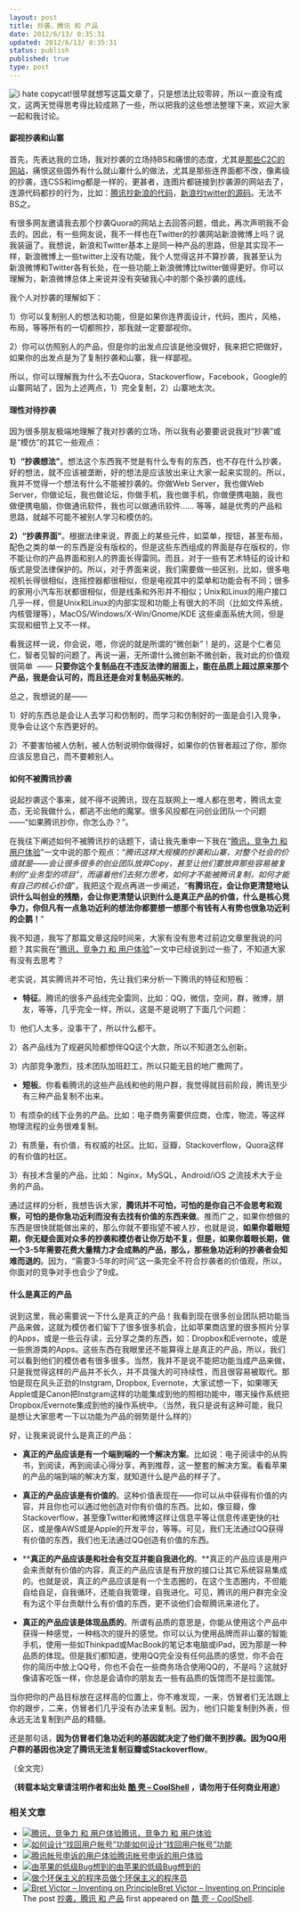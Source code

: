 ```yaml
---
layout: post
title: 抄袭，腾讯 和 产品
date: 2012/6/13/ 0:35:31
updated: 2012/6/13/ 0:35:31
status: publish
published: true
type: post
---
```


![](https://coolshell.cn/wp-content/uploads/2012/06/i-hate-copycat-296x300.png "i hate copycat!")很早就想写这篇文章了，只是想法比较零碎，所以一直没有成文，这两天觉得思考得比较成熟了一些，所以把我的这些想法整理下来，欢迎大家一起和我讨论。


#### 鄙视抄袭和山寨


首先，先表达我的立场，我对抄袭的立场持BS和痛恨的态度，尤其是[那些C2C的网站](https://coolshell.cn/articles/3820.html "中国的C2C模式")，痛恨这些国外有什么就山寨什么的做法，尤其是那些连界面都不改，像素级的抄袭，连CSS和img都是一样的，更甚者，连图片都链接到抄袭源的网站去了，连源代码都抄的行为，比如：[腾讯抄新浪的代码](http://weibo.com/1661751144/yjLfJqMZ6)，[新浪抄twitter的源码](http://yuanxing.iteye.com/blog/638129)。无法不BS之。


有很多网友邀请我去那个抄袭Quora的网站上去回答问题，借此，再次声明我不会去的。因此，有一些网友说，我不一样也在Twitter的抄袭网站新浪微博上吗？说我装逼了。我想说，新浪和Twitter基本上是同一种产品的思路，但是其实现不一样，新浪微博上一些twitter上没有功能，我个人觉得这并不算抄袭，我甚至认为新浪微博和Twitter各有长处，在一些功能上新浪微博比twitter做得更好。你可以理解为，新浪微博总体上来说并没有突破我心中的那个条抄袭的底线。


我个人对抄袭的理解如下：


1）你可以复制别人的想法和功能，但是如果你连界面设计，代码，图片，风格，布局，等等所有的一切都照抄，那我就一定要鄙视你。


2）你可以仿照别人的产品，但是你的出发点应该是他没做好，我来把它把做好，如果你的出发点是为了复制抄袭和山寨，我一样鄙视。


所以，你可以理解我为什么不去Quora，Stackoverflow，Facebook，Google的山寨网站了，因为上述两点，1）完全复制，2）山寨地太次。


#### 理性对待抄袭


因为很多朋友极端地理解了我对抄袭的立场，所以我有必要要说说我对“抄袭”或是“模仿”的其它一些观点：



**1）“抄袭想法”**。想法这个东西我不觉是有什么专有的东西，也不存在什么抄袭，好的想法，就不应该被垄断，好的想法是应该放出来让大家一起来实现的。所以，我并不觉得一个想法有什么不能被抄袭的。你做Web Server，我也做Web Server，你做论坛，我也做论坛，你做手机，我也做手机，你做便携电脑，我也做便携电脑，你做通讯软件，我也可以做通讯软件…… 等等，越是优秀的产品和思路，就越不可能不被别人学习和模仿的。


**2）“抄袭界面”**。根据法律来说，界面上的某些元件，如菜单，按钮，甚至布局，配色之类的单一的东西是没有版权的，但是这些东西组成的界面是存在版权的，你不能让你的产品界面和别人的界面长得雷同。而且，对于一些有艺术特征的设计和版式是受法律保护的。所以，对于界面来说，我们需要做一些区别，比如，很多电视机长得很相似，连摇控器都很相似，但是电视其中的菜单和功能会有不同；很多的家用小汽车形状都很相似，但是线条和外形并不相似；Unix和Linux的用户接口几乎一样，但是Unix和Linux的内部实现和功能上有很大的不同（比如文件系统，内核管理等），MacOS/Windows/X-Win/Gnome/KDE 这些桌面系统大同，但是实现和细节上又不一样。


看我这样一说，你会说，嗯，你说的就是所谓的“微创新”！是的，这是个仁者见仁，智者见智的问题了。再说一遍，无所谓什么微创新不微创新，我对此的价值观很简单  —— **只要你这个复制品在不违反法律的层面上，能在品质上超过原来那个产品，我是会认可的，而且还是会对复制品买帐的**。


总之，我想说的是——


1）好的东西总是会让人去学习和仿制的，而学习和仿制好的一面是会引入竞争，竞争会让这个东西更好的。


2）不要害怕被人仿制，被人仿制说明你做得好，如果你的仿冒者超过了你，那你应该反思自己，而不要赖别人。


#### 如何不被腾讯抄袭


说起抄袭这个事来，就不得不说腾讯，现在互联网上一堆人都在思考，腾讯太变态，无论我做什么，都逃不出他的魔掌。很多风投都在问创业团队一个问题——“如果腾讯抄你，你怎么办？”。


在我往下阐述如何不被腾讯抄的话题下，请让我先重申一下我在“[腾讯，竞争力 和 用户体验](https://coolshell.cn/articles/5901.html "腾讯，竞争力 和 用户体验")”一文中说的那个观点：“*腾讯这样大规模的抄袭和山寨，对整个社会的价值就是——会让很多很多的创业团队放弃Copy，甚至让他们要放弃那些容易被复制的“业务型的项目”，而逼着他们去努力思考，如何才不能被腾讯复制，如何才能有自己的核心价值*”，我把这个观点再进一步阐述，“**有腾讯在，会让你更清楚地认识什么叫创业的残酷，会让你更清楚认识到什么是真正产品的价值，什么是核心竞争力，你但凡有一点急功近利的想法你都要想一想那个有钱有人有势也很急功近利的企鹅！**”


我不知道，我写了那篇文章这段时间来，大家有没有思考过前边文章里我说的问题？其实我在“[腾讯，竞争力 和 用户体验](https://coolshell.cn/articles/5901.html "腾讯，竞争力 和 用户体验")”一文中已经说到过一些了，不知道大家有没有去思考？


老实说，其实腾讯并不可怕，先让我们来分析一下腾讯的特征和短板：


* **特征**。腾讯的很多产品线完全雷同，比如：QQ，微信，空间，群，微博，朋友，等等，几乎完全一样，所以，这是不是说明了下面几个问题：


1）他们人太多，没事干了，所以什么都干。  

2）各产品线为了规避风险都想伴QQ这个大款，所以不知道怎么创新。  

3）内部竞争激烈，技术团队加班赶工，所以只能无目的地广撒网了。


* **短板**。你看看腾讯的这些产品线和他的用户群，我觉得就目前阶段，腾讯至少有三种产品复制不出来。


1）有烦杂的线下业务的产品。比如：电子商务需要供应商，仓库，物流，等这样物理流程的业务很难复制。  

2）有质量，有价值，有权威的社区。比如，豆瓣，Stackoverflow，Quora这样的有价值的社区。  

3）有技术含量的产品，比如： Nginx，MySQL，Android/iOS 之流技术大于业务的产品。


通过这样的分析，我想告诉大家，**腾讯并不可怕，可怕的是你自己不会思考和观察，可怕的是你急功近利而没有去找有价值的东西来做**。推而广之，如果你想做的东西是很快就能做出来的，那么你就不要指望不被人抄，也就是说，**如果你着眼短期，你无疑会面对众多的抄袭和模仿者让你万劫不复，但是，如果你着眼长期，做一个3-5年需要花费大量精力才会成熟的产品，那么，那些急功近利的抄袭者会知难而退的**。因为，“需要3-5年的时间”这一条完全不符合抄袭者的价值观，所以，你面对的竞争对手也会少了9成。


#### 什么是真正的产品


说到这里，我必需要说一下什么是真正的产品！我看到现在很多创业团队把功能当产品来做，这就为模仿者们留下了很多很多机会，比如苹果商店里的很多照片分享的Apps，或是一些云存读，云分享之类的东西，如：Dropbox和Evernote，或是一些旅游类的Apps。这些东西在我眼里还不能算得上是真正的产品，所以，我们可以看到他们的模仿者有很多很多。当然，我并不是说不能把功能当成产品来做，只是我觉得这样的产品并不长久，并不具强大的可持续性，而且很容易被取代。那怕是现在风头正劲的Instgram, Dropbox, Evernote，大家试想一下，如果哪天Apple或是Canon把Instgram这样的功能集成到他的照相功能中，哪天操作系统把Dropbox/Evernote集成到他的操作系统中。（当然，我只是说有这种可能，我只是想让大家思考一下以功能为产品的弱势是什么样的）


好，让我来说说什么是真正的产品：


* **真正的产品应该是有一个端到端的一个解决方案**。比如说：电子阅读中的从购书，到阅读，再到阅读心得分享，再到推荐，这一整套的解决方案。看看苹果的产品的端到端的解决方案，就知道什么是产品的样子了。


* **真正的产品应该是有价值的**。这种价值表现在——你可以从中获得有价值的内容，并且你也可以通过他创造对你有价值的东西。比如，像豆瓣，像Stackoverflow，甚至像Twitter和微博这样让信息平等让信息传递更快的社区，或是像AWS或是Apple的开发平台，等等。可见，我们无法通过QQ获得有价值的东西，我们也无法通过QQ创造有价值的东西。


* ****真正的产品应该是和社会有交互并能自我进化的**。**真正的产品应该是用户会来贡献有价值的内容，真正的产品应该是有开放的接口让其它系统容易集成的。也就是说，真正的产品应该是有一个生态圈的，在这个生态圈内，不但能自给自足，自我循环，还能自我管理，自我进化。可见，腾讯的用户群完全没有为这个平台贡献什么有价值的东西，更不谈他们会帮腾讯来进化了。


* **真正的产品应该是体现品质的**。所谓有品质的意思是，你能从使用这个产品中获得一种感觉，一种档次的提升的感觉。你可以认为使用品牌而非山寨的智能手机，使用一些如Thinkpad或MacBook的笔记本电脑或iPad，因为那是一种品质的体现。但是我们都知道，使用QQ完全没有任何品质的感觉，你不会在你的简历中放上QQ号，你也不会在一些商务场合使用QQ的，不是吗？这就好像请客吃饭一样，你总是会请你的朋友去一些有品质的饭馆而不是拉面馆。


当你把你的产品目标放在这样高的位置上，你不难发现，一来，仿冒者们无法跟上你的跟步，二来，仿冒者们几乎没有办法来复制。因为，他们只能复制到外表，但永远无法复制到产品的精髓。


还是那句话，**因为仿冒者们急功近利的基因就决定了他们做不到抄袭。因为QQ用户群的基因也决定了腾讯无法复制豆瓣或Stackoverflow**。


（全文完）



**（转载本站文章请注明作者和出处 [酷 壳 – CoolShell](https://coolshell.cn/) ，请勿用于任何商业用途）**



### 相关文章

* [![腾讯，竞争力 和 用户体验](https://coolshell.cn/wp-content/plugins/wordpress-23-related-posts-plugin/static/thumbs/30.jpg)](https://coolshell.cn/articles/5901.html)[腾讯，竞争力 和 用户体验](https://coolshell.cn/articles/5901.html)
* [![如何设计“找回用户帐号”功能](https://coolshell.cn/wp-content/plugins/wordpress-23-related-posts-plugin/static/thumbs/12.jpg)](https://coolshell.cn/articles/5987.html)[如何设计“找回用户帐号”功能](https://coolshell.cn/articles/5987.html)
* [![腾讯帐号申诉的用户体验](https://coolshell.cn/wp-content/plugins/wordpress-23-related-posts-plugin/static/thumbs/16.jpg)](https://coolshell.cn/articles/5966.html)[腾讯帐号申诉的用户体验](https://coolshell.cn/articles/5966.html)
* [![由苹果的低级Bug想到的](https://coolshell.cn/wp-content/uploads/2014/02/apple_goto_fail-150x150.png)](https://coolshell.cn/articles/11112.html)[由苹果的低级Bug想到的](https://coolshell.cn/articles/11112.html)
* [![做个环保主义的程序员](https://coolshell.cn/wp-content/uploads/2012/04/Green-Computing-150x150.jpg)](https://coolshell.cn/articles/7186.html)[做个环保主义的程序员](https://coolshell.cn/articles/7186.html)
* [![Bret Victor – Inventing on Principle](https://coolshell.cn/wp-content/plugins/wordpress-23-related-posts-plugin/static/thumbs/24.jpg)](https://coolshell.cn/articles/6775.html)[Bret Victor – Inventing on Principle](https://coolshell.cn/articles/6775.html)
The post [抄袭，腾讯 和 产品](https://coolshell.cn/articles/7617.html) first appeared on [酷 壳 - CoolShell](https://coolshell.cn).